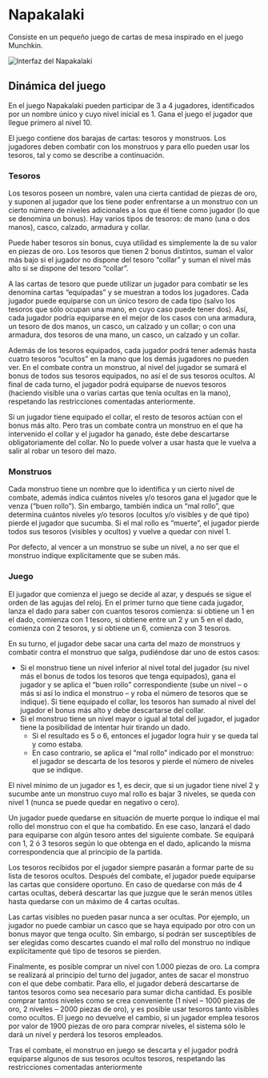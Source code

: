 # Napakalaki

Consiste en un pequeño juego de cartas de mesa inspirado en el juego Munchkin. 

![Interfaz del Napakalaki](http://i628.photobucket.com/albums/uu6/romilgildo/napaka_zpsl9qg1v0b.png~original)

## Dinámica del juego

En el juego Napakalaki pueden participar de 3 a 4 jugadores, identificados por un nombre único y cuyo nivel inicial es 1. Gana el juego el jugador que llegue primero al nivel 10.

El juego contiene dos barajas de cartas: tesoros y monstruos. Los jugadores deben combatir con los monstruos y para ello pueden usar los tesoros, tal y como se describe a 
continuación.

### Tesoros

Los tesoros poseen un nombre, valen una cierta cantidad de piezas de oro, y suponen al jugador que los tiene poder enfrentarse a un monstruo con un cierto número de niveles 
adicionales a los que él tiene como jugador (lo que se denomina un bonus). Hay varios tipos de tesoros: de mano (una o dos manos), casco, calzado, armadura y collar. 

Puede haber tesoros sin bonus, cuya utilidad es simplemente la de su valor en piezas de oro. Los tesoros que tienen 2 bonus distintos, suman el valor más bajo si el jugador no 
dispone del tesoro “collar” y suman el nivel más alto si se dispone del tesoro “collar”.

A las cartas de tesoro que puede utilizar un jugador para combatir se les denomina cartas “equipadas” y se muestran a todos los jugadores. Cada jugador puede equiparse con un 
único tesoro de cada tipo (salvo los tesoros que sólo ocupan una mano, en cuyo caso puede tener dos). Así, cada jugador podría equiparse en el mejor de los casos con una 
armadura, un tesoro de dos manos, un casco, un calzado y un collar; o con una armadura, dos tesoros de una mano, un casco, un calzado y un collar.

Además de los tesoros equipados, cada jugador podrá tener además hasta cuatro tesoros “ocultos” en la mano que los demás jugadores no pueden ver. En el combate contra un 
monstruo, al nivel del jugador se sumará el bonus de todos sus tesoros equipados, no así el de sus tesoros ocultos. Al final de cada turno, el jugador podrá equiparse de nuevos 
tesoros (haciendo visible una o varias cartas que tenía ocultas en la mano), respetando las restricciones comentadas anteriormente.

Si un jugador tiene equipado el collar, el resto de tesoros actúan con el bonus más alto. Pero tras un combate contra un monstruo en el que ha intervenido el collar y el jugador ha 
ganado, éste debe descartarse obligatoriamente del collar. No lo puede volver a usar hasta que le vuelva a salir al robar un tesoro del mazo.

### Monstruos

Cada monstruo tiene un nombre que lo identifica y un cierto nivel de combate, además indica   cuántos   niveles   y/o   tesoros   gana   el   jugador   que   le   venza   (“buen   rollo”).   Sin 
embargo, también indica un “mal rollo”, que determina cuántos niveles y/o tesoros (ocultos y/o visibles y de qué tipo) pierde el jugador que sucumba. Si el mal rollo es “muerte”, el 
jugador pierde todos sus tesoros (visibles y ocultos) y vuelve a quedar con nivel 1.

Por defecto, al vencer a un monstruo se sube un nivel, a no ser que el monstruo indique explícitamente que se suben más.

### Juego

El jugador que comienza el juego se decide al azar, y después se sigue el orden de las agujas del reloj. En el primer turno que tiene cada jugador, lanza el dado para saber con 
cuantos tesoros comienza: si obtiene un 1 en el dado, comienza con 1 tesoro, si obtiene entre un 2 y un 5 en el dado, comienza con 2 tesoros, y si obtiene un 6, comienza con 3 
tesoros.

En su turno, el jugador debe sacar una carta del mazo de monstruos y combatir contra el monstruo que salga, pudiéndose dar uno de estos casos:
- Si el monstruo tiene un nivel inferior al nivel total del jugador (su nivel más el bonus de todos los tesoros que tenga equipados), gana el jugador y se aplica el “buen 
rollo” correspondiente (sube un nivel – o más si así lo indica el monstruo – y roba el número de tesoros que se indique). Si tiene equipado el collar, los tesoros han 
sumado al nivel del jugador el bonus más alto y debe descartarse del collar.
- Si el monstruo tiene un nivel mayor o igual al total del jugador, el jugador tiene la posibilidad de intentar huir tirando un dado. 
  - Si el resultado es 5 o 6, entonces el jugador logra huir y se queda tal y como estaba. 
  - En caso contrario, se aplica el “mal rollo” indicado por el monstruo: el jugador se descarta de los tesoros y pierde el número de niveles que se indique.

El nivel mínimo de un jugador es 1, es decir, que si un jugador tiene nivel 2 y sucumbe ante un monstruo cuyo mal rollo es bajar 3 niveles, se queda con nivel 1 (nunca se puede 
quedar en negativo o cero).

Un jugador puede quedarse en situación de muerte porque lo indique el mal rollo del monstruo con el que ha combatido. En ese caso, lanzará el dado para equiparse con 
algún tesoro antes del siguiente combate. Se equipará con 1, 2 ó 3 tesoros según lo que obtenga en el dado, aplicando la misma correspondencia que al principio de la partida.

Los tesoros recibidos por el jugador siempre pasarán a formar parte de su lista de tesoros ocultos. Después del combate, el jugador puede equiparse las cartas que considere 
oportuno. En caso de quedarse con más de 4 cartas ocultas, deberá descartar las que juzgue que le serán menos útiles hasta quedarse con un máximo de 4 cartas ocultas.

Las cartas visibles no pueden pasar nunca a ser ocultas. Por ejemplo, un jugador no puede cambiar un casco que se haya equipado por otro con un bonus mayor que tenga 
oculto. Sin embargo, sí podrán ser susceptibles de ser elegidas como descartes cuando el mal rollo del monstruo no indique explícitamente qué tipo de tesoros se pierden.

Finalmente, es posible comprar un nivel con 1.000 piezas de oro. La compra se realizará al principio del turno del jugador, antes de sacar el monstruo con el que debe combatir. 
Para ello, el jugador deberá descartarse de tantos tesoros como sea necesario para sumar dicha cantidad. Es posible comprar tantos niveles como se crea conveniente (1 
nivel – 1000 piezas de oro, 2 niveles – 2000 piezas de oro), y es posible usar tesoros tanto visibles como ocultos. El juego no devuelve el cambio, si un jugador emplea tesoros por valor de 1900 piezas de oro para comprar niveles, el sistema sólo le dará un nivel y perderá los tesoros empleados.

Tras el combate, el monstruo en juego se descarta y el jugador podrá equiparse algunos de sus tesoros ocultos tesoros, respetando las restricciones comentadas anteriormente
